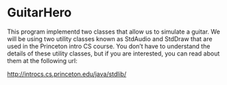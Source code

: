# GuitarHero

This program implementd two classes that allow us to simulate a guitar.  We will be using two utility classes known as StdAudio and StdDraw that are used in the Princeton intro CS course.  You don’t have to understand the details of these utility classes, but if you are interested, you can read about them at the following url:

http://introcs.cs.princeton.edu/java/stdlib/
